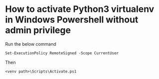 # How to activate Python3 virtualenv in Windows Powershell without admin privilege

Run the below command

```shell
Set-ExecutionPolicy RemoteSigned -Scope CurrentUser
```
Then

```shell
<venv path>\Scripts\Activate.ps1
```
